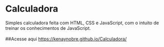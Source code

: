 # Calculadora
Simples calculadora feita com HTML, CSS e JavaScript, com o intuito de treinar os conhecimentos de JavaScript.</br>
</br>
##Acesse aqui
https://kenaynobre.github.io/Calculadora/
